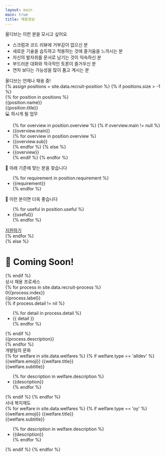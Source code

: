 ```yaml
---
layout: main
main: true
title: 채용정보
---
```


<div class="loading-animation">
    <div class="recruit">
        <div class="section want">
            <div class="title">올디브는 이런 분을 모시고 싶어요</div>
             <div class="content">
                <ul>
                    <li>스크럼과 코드 리뷰에 거부감이 없으신 분</li>
                    <li>새로운 기술을 습득하고 적용하는 것에 즐거움을 느끼시는 분</li>
                    <li>자신의 발자취를 문서로 남기는 것이 익숙하신 분</li>
                    <li>부드러운 대화와 적극적인 토론이 즐거우신 분</li>
                    <li>연차 보다는 가능성을 많이 품고 계시는 분</li>
                </ul>
            </div>
        </div>
        <div class="section position">
            <div class="title">올디브는 언제나 채용 중!</div>
            <div class="content">
                {% assign positions = site.data.recruit-position %}
                {% if positions.size > -1 %}
                <div class="catalogue">
                    {% for position in positions %}
                    <div class="catalogue-item">
                        <div class="catalogue-title transition">
                            <div class="content-wrap">
                                <div class="name">{{position.name}}</div>
                                <div class="description">{{position.title}}</div>
                            </div>
                            <div class="icon"><div></div></div>
                        </div>
                        <div class="catalogue-body">
                            <div class="item overview">
                                <div class="title">💻 하시게 될 업무</div>
                                <ul class="overview">
                                    {% for overview in position.overview %}
                                    {% if overview.main != null %}
                                    <li>{{overview.main}}</li>
                                    {% for overview in position.overview %}
                                    <li class="sub">{{overview.sub}}</li>
                                    {% endfor %}
                                    {% else %}
                                    <li>{{overview}}</li>
                                    {% endif %}
                                    {% endfor %}
                                </ul>
                            </div>
                            <div class="item requirements">
                                <div class="title">🙋 아래 기준에 맞는 분을 찾습니다</div>
                                <ul class="requirement">
                                    {% for requirement in position.requirement %}
                                    <li>{{requirement}}</li>
                                    {% endfor %}
                                </ul>
                            </div>
                            <div class="item useful">
                                <div class="title">💪 이런 분이면 더욱 좋습니다</div>
                                <ul class="useful">
                                    {% for useful in position.useful %}
                                    <li>{{useful}}</li>
                                    {% endfor %}
                                </ul>
                            </div>
                            <div class="footer">
                                <div class="blank"></div>
                                <a href="http://recruit.cj.net/recruit/ko/recruit/recruit/detail.fo?zz_jo_num=6212" class="button transition" target='_blank'>지원하기</a>
                            </div>
                        </div>
                    </div>
                    {% endfor %}
                </div>
                {% else %}
                    <div class="recruit-draft-message">
                        <h1>
                            &#x1F64B; Coming Soon!
                        </h1>
                    </div>
                {% endif %}
            </div>
        </div>
        <div class="section process">
            <div class="title">상시 채용 프로세스</div>
            <div class="content">
                <div class="list">
                    {% for process in site.data.recruit-process %}
                    <div class="process-item">
                        <div class="circle {% if process.detail != nil %}has-detail{% endif %}">
                            <div class="text-wrapper">
                                <div class="index">0{{process.index}}</div>
                                <div class="label">{{process.label}}</div>
                                {% if process.detail != nil %}
                                <ul class="detail">
                                    {% for detail in process.detail %}
                                    <li>{{ detail }}</li>                            
                                    {% endfor %}
                                </ul>
                                {% endif %}
                            </div>
                        </div>
                        <div class="description">
                            {{process.description}}
                        </div>
                    </div>
                    {% endfor %}
                </div>
            </div>
        </div>
        <div class="section welfare culture">
            <div class="title">개발팀의 문화</div>
            <div class="content">
                <div class="card-list">
                    {% for welfare in site.data.welfares %}
                    {% if welfare.type == 'alldev' %}
                    <div class="card">
                        <div class="title">
                            <span class="emoji">{{welfare.emoji}}</span>
                            {{welfare.title}}
                        </div>
                        <div class="subtitle">{{welfare.subtitle}}</div>
                        <div class="description">
                            <ul>
                                {% for description in welfare.description %}
                                <li class="item">{{description}}</li>
                                {% endfor %}
                            </ul>
                        </div>
                    </div>
                    {% endif %}
                    {% endfor %}   
                </div>  
            </div>
        </div>
        <div class="section welfare">
            <div class="title">사내 복지제도</div>
            <div class="content">
                <div class="card-list">
                    {% for welfare in site.data.welfares %}
                    {% if welfare.type == 'oy' %}
                    <div class="card">
                        <div class="title">
                            <span class="emoji">{{welfare.emoji}}</span>
                            {{welfare.title}}
                        </div>
                        <div class="subtitle">{{welfare.subtitle}}</div>
                        <div class="description">
                            <ul>
                                {% for description in welfare.description %}
                                <li class="item">{{description}}</li>
                                {% endfor %}
                            </ul>
                        </div>
                    </div>
                    {% endif %}
                    {% endfor %}   
                </div>  
            </div>
        </div>
    </div>
</div>

<script>
    $('.catalogue-title').click(function() {
        if ($(this).parent().hasClass('visible')) {
            $(this).parent().removeClass('visible');
        } else {
            $(this).parent().addClass('visible');
        }
    });
</script>
